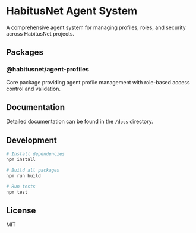 # HabitusNet Agent System

A comprehensive agent system for managing profiles, roles, and security across HabitusNet projects.

## Packages

### @habitusnet/agent-profiles

Core package providing agent profile management with role-based access control and validation.

## Documentation

Detailed documentation can be found in the `/docs` directory.

## Development

```bash
# Install dependencies
npm install

# Build all packages
npm run build

# Run tests
npm test
```

## License

MIT
